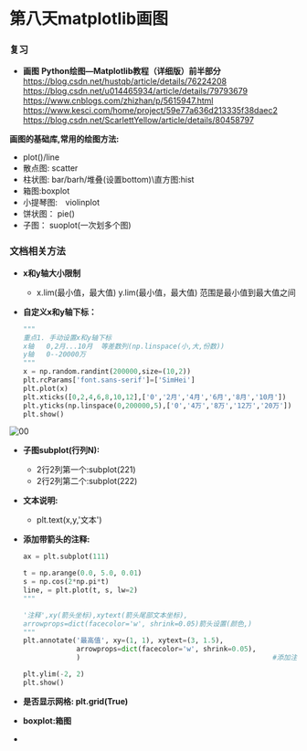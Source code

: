 #                                                                                                                                                                                                                                                                                                                                                                                                                                                                                                                                                                                                                                                                                                                                                                                                                                                                                                                                                                                                                                                                                                                                                                                                                                                                                                                                                                                                                                                                                                                                                                                                                                                                                                                                                                                                                                                                                                                                                                                                                                                                                                                                                                                                                                                                                                                                                                                                                                                                                                                                                                                                                                                                                                                                                                                                                                                                                                                                                                                                                                                                                                                                                                                                                                                                                                                                                                                                                                                                                                                                                                                                                                                                                                                                                                                                                                                                                                                                                                                                                                                                                                                                                                                                                                                                                                                                                                                                                                                                                                                                                                                                                                                                                                                                                                                                                                                                                                                                                                                                                                                                                                                                                                                                                                                                                                                                                                                                                                                                                                                                                                                                                                                                                                                                                                                                                                                                                                                                                                                                                                                                                                                                                                                                                                                                                                                                    第八天matplotlib画图

### **复习**

- **画图**
  **Python绘图—Matplotlib教程（详细版）前半部分**
  https://blog.csdn.net/hustqb/article/details/76224208
  https://blog.csdn.net/u014465934/article/details/79793679
  https://www.cnblogs.com/zhizhan/p/5615947.html
  https://www.kesci.com/home/project/59e77a636d213335f38daec2
  https://blog.csdn.net/ScarlettYellow/article/details/80458797

**画图的基础库,常用的绘图方法:**

* plot()/line
* 散点图: scatter
* 柱状图:   bar/barh/堆叠(设置bottom)\直方图:hist
* 箱图:boxplot
* 小提琴图:　violinplot
* 饼状图：  pie()
* 子图： suoplot(一次划多个图)

### 文档相关方法

* **x和y轴大小限制**

  * x.lim(最小值，最大值)   y.lim(最小值，最大值)    范围是最小值到最大值之间

* **自定义x和y轴下标：**

  ~~~python
  """
  重点1. 手动设置x和y轴下标
  x轴   0,2月...10月  等差数列(np.linspace(小,大,份数))
  y轴   0--20000万
  """
  x = np.random.randint(200000,size=(10,2))
  plt.rcParams['font.sans-serif']=['SimHei']
  plt.plot(x)
  plt.xticks([0,2,4,6,8,10,12],['0','2月','4月','6月','8月','10月'])
  plt.yticks(np.linspace(0,200000,5),['0','4万','8万','12万','20万'])
  plt.show()
  ~~~


![00](C:\Users\Administrator\Desktop\1804数据分析第二个月\img\自定义.png)

* **子图subplot(行列N):**

  * 2行2列第一个:subplot(221)
  * 2行2列第二个:subplot(222)

* **文本说明:**

  * plt.text(x,y,'文本')

* **添加带箭头的注释:**

  ~~~python
  ax = plt.subplot(111)
  
  t = np.arange(0.0, 5.0, 0.01)
  s = np.cos(2*np.pi*t)
  line, = plt.plot(t, s, lw=2)
  """
  
  '注释',xy(箭头坐标),xytext(箭头尾部文本坐标),
  arrowprops=dict(facecolor='w', shrink=0.05)箭头设置(颜色,)
  """
  plt.annotate('最高值', xy=(1, 1), xytext=(3, 1.5),
               arrowprops=dict(facecolor='w', shrink=0.05),
               )                                               #添加注释
  
  plt.ylim(-2, 2)
  plt.show()
  ~~~




* **是否显示网格:  plt.grid(True)**
* **boxplot:箱图**
* 





             





                                        



